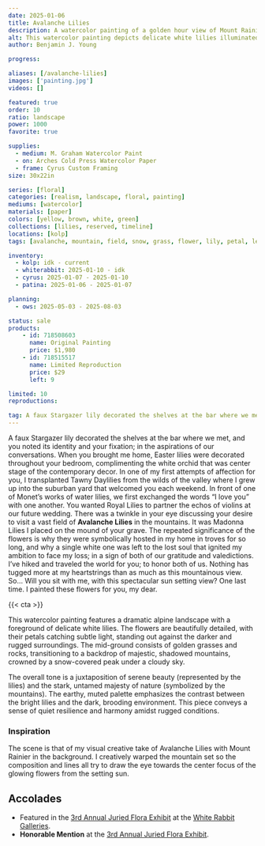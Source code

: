 ```yaml
---
date: 2025-01-06
title: Avalanche Lilies
description: A watercolor painting of a golden hour view of Mount Rainier with Avalanche Lilies as the main focus. A scene the artist hoped to share with his late Fiancee.
alt: This watercolor painting depicts delicate white lilies illuminated against a rugged alpine landscape with golden grasses, shadowed mountains, and a snow-capped peak under a golden hour sky.
author: Benjamin J. Young

progress: 

aliases: [/avalanche-lilies]
images: ['painting.jpg']
videos: []

featured: true
order: 10
ratio: landscape
power: 1000
favorite: true

supplies:
  - medium: M. Graham Watercolor Paint
  - on: Arches Cold Press Watercolor Paper
  - frame: Cyrus Custom Framing
size: 30x22in

series: [floral]
categories: [realism, landscape, floral, painting]
mediums: [watercolor]
materials: [paper]
colors: [yellow, brown, white, green]
collections: [lilies, reserved, timeline]
locations: [kolp]
tags: [avalanche, mountain, field, snow, grass, flower, lily, petal, leaf, rock, warm, outside, autumn, andrea, number two]

inventory:
  - kolp: idk - current
  - whiterabbit: 2025-01-10 - idk
  - cyrus: 2025-01-07 - 2025-01-10
  - patina: 2025-01-06 - 2025-01-07

planning:
  - ows: 2025-05-03 - 2025-08-03

status: sale
products:
    - id: 718508603
      name: Original Painting
      price: $1,980
    - id: 718515517
      name: Limited Reproduction
      price: $29
      left: 9

limited: 10
reproductions:

tag: A faux Stargazer lily decorated the shelves at the bar where we met, and you noted its identity and your fixation; in the aspirations of our conversations. When you brought me home, Easter lilies were decorated throughout your bedroom, complimenting the white orchid that was center stage of the contemporary decor. In one of my first attempts of affection for you, I transplanted Tawny Daylilies from the wilds of the valley where I grew up into the suburban yard that welcomed you each weekend. In front of one of Monet’s works of water lilies, we first exchanged the words “I love you” with one another. You wanted Royal Lilies to partner the echos of violins at our future wedding. There was a twinkle in your eye discussing your desire to visit a vast field of Avalanche lilies in the mountains. It was Madonna Lilies I placed on the mound of your grave. The repeated significance of the flowers is why they were symbolically hosted in my home in troves for so long, and why a single white one was left to the lost soul that ignited my ambition to face my loss; in a sign of both of our gratitude and valedictions. I’ve hiked and traveled the world for you; to honor both of us. Nothing has tugged more at my heartstrings than as much as this mountainous view. So… Will you sit with me, with this spectacular sun setting view? One last time. I painted these flowers for you, my dear.
---
```


A faux Stargazer lily decorated the shelves at the bar where we met, and you noted its identity and your fixation; in the aspirations of our conversations. When you brought me home, Easter lilies were decorated throughout your bedroom, complimenting the white orchid that was center stage of the contemporary decor. In one of my first attempts of affection for you, I transplanted Tawny Daylilies from the wilds of the valley where I grew up into the suburban yard that welcomed you each weekend. In front of one of Monet’s works of water lilies, we first exchanged the words “I love you” with one another. You wanted Royal Lilies to partner the echos of violins at our future wedding. There was a twinkle in your eye discussing your desire to visit a vast field of **Avalanche Lilies** in the mountains. It was Madonna Lilies I placed on the mound of your grave. The repeated significance of the flowers is why they were symbolically hosted in my home in troves for so long, and why a single white one was left to the lost soul that ignited my ambition to face my loss; in a sign of both of our gratitude and valedictions. I’ve hiked and traveled the world for you; to honor both of us. Nothing has tugged more at my heartstrings than as much as this mountainous view. So… Will you sit with me, with this spectacular sun setting view? One last time. I painted these flowers for you, my dear.

<!--more-->

{{< cta >}}

This watercolor painting features a dramatic alpine landscape with a foreground of delicate white lilies. The flowers are beautifully detailed, with their petals catching subtle light, standing out against the darker and rugged surroundings. The mid-ground consists of golden grasses and rocks, transitioning to a backdrop of majestic, shadowed mountains, crowned by a snow-covered peak under a cloudy sky.

The overall tone is a juxtaposition of serene beauty (represented by the lilies) and the stark, untamed majesty of nature (symbolized by the mountains). The earthy, muted palette emphasizes the contrast between the bright lilies and the dark, brooding environment. This piece conveys a sense of quiet resilience and harmony amidst rugged conditions.

### Inspiration ###

The scene is that of my visual creative take of Avalanche Lilies with Mount Rainier in the background. I creatively warped the mountain set so the composition and lines all try to draw the eye towards the center focus of the glowing flowers from the setting sun.

## Accolades ##

* Featured in the [3rd Annual Juried Flora Exhibit](https://www.whiterabbitgalleries.org/event-details/flora-3rd-annual-juried-exhibition-2025-01-17-16-00) at the [White Rabbit Galleries](https://www.whiterabbitgalleries.org).
* **Honorable Mention** at the [3rd Annual Juried Flora Exhibit](https://www.whiterabbitgalleries.org/event-details/flora-3rd-annual-juried-exhibition-2025-01-17-16-00).